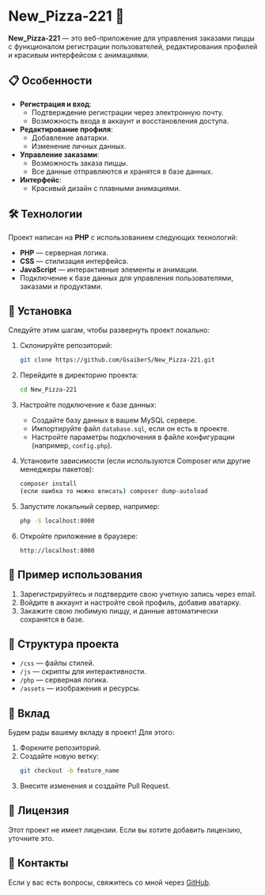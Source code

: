 # New_Pizza-221 🍕
**New_Pizza-221** — это веб-приложение для управления заказами пиццы с функционалом регистрации пользователей, редактирования профилей и красивым интерфейсом с анимациями.

## 📋 Особенности
- **Регистрация и вход**:
  - Подтверждение регистрации через электронную почту.
  - Возможность входа в аккаунт и восстановления доступа.
- **Редактирование профиля**:
  - Добавление аватарки.
  - Изменение личных данных.
- **Управление заказами**:
  - Возможность заказа пиццы.
  - Все данные отправляются и хранятся в базе данных.
- **Интерфейс**:
  - Красивый дизайн с плавными анимациями.

## 🛠️ Технологии
Проект написан на **PHP** с использованием следующих технологий:
- **PHP** — серверная логика.
- **CSS** — стилизация интерфейса.
- **JavaScript** — интерактивные элементы и анимации.
- Подключение к базе данных для управления пользователями, заказами и продуктами.

## 🚀 Установка
Следуйте этим шагам, чтобы развернуть проект локально:

1. Склонируйте репозиторий:
   ```bash
   git clone https://github.com/GsaiberS/New_Pizza-221.git
   ```
2. Перейдите в директорию проекта:
   ```bash
   cd New_Pizza-221
   ```
3. Настройте подключение к базе данных:
   - Создайте базу данных в вашем MySQL сервере.
   - Импортируйте файл `database.sql`, если он есть в проекте.
   - Настройте параметры подключения в файле конфигурации (например, `config.php`).

4. Установите зависимости (если используются Composer или другие менеджеры пакетов):
   ```bash
   composer install
   (если ошибка то можно вписать) composer dump-autoload
   ```

5. Запустите локальный сервер, например:
   ```bash
   php -S localhost:8000
   ```

6. Откройте приложение в браузере:
   ```
   http://localhost:8000
   ```

## 🌟 Пример использования
1. Зарегистрируйтесь и подтвердите свою учетную запись через email.
2. Войдите в аккаунт и настройте свой профиль, добавив аватарку.
3. Закажите свою любимую пиццу, и данные автоматически сохранятся в базе.

## 📂 Структура проекта
- `/css` — файлы стилей.
- `/js` — скрипты для интерактивности.
- `/php` — серверная логика.
- `/assets` — изображения и ресурсы.

## 🤝 Вклад
Будем рады вашему вкладу в проект! Для этого:
1. Форкните репозиторий.
2. Создайте новую ветку:
   ```bash
   git checkout -b feature_name
   ```
3. Внесите изменения и создайте Pull Request.

## 📜 Лицензия
Этот проект не имеет лицензии. Если вы хотите добавить лицензию, уточните это.

## 📧 Контакты
Если у вас есть вопросы, свяжитесь со мной через [GitHub](https://github.com/GsaiberS).
